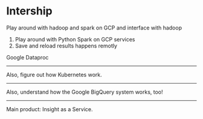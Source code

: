 # Intership
Play around with hadoop and spark on GCP and interface with hadoop

1. Play around with Python Spark on GCP services
2. Save and reload results happens remotly

Google Dataproc

***

Also, figure out how Kubernetes work.

***

Also, understand how the Google BigQuery system works, too!

***

Main product: Insight as a Service.

